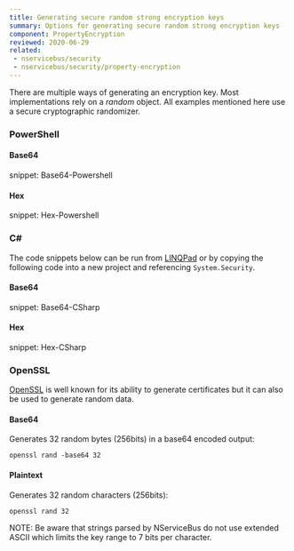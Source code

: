 ```yaml
---
title: Generating secure random strong encryption keys
summary: Options for generating secure random strong encryption keys
component: PropertyEncryption
reviewed: 2020-06-29
related:
 - nservicebus/security
 - nservicebus/security/property-encryption
---
```


There are multiple ways of generating an encryption key. Most implementations rely on a *random* object. All examples mentioned here use a secure cryptographic randomizer.


### PowerShell


#### Base64

snippet: Base64-Powershell


#### Hex

snippet: Hex-Powershell


### C&#35;

The code snippets below can be run from [LINQPad](https://www.linqpad.net/) or by copying the following code into a new project and referencing `System.Security`.


#### Base64

snippet: Base64-CSharp


#### Hex

snippet: Hex-CSharp


### OpenSSL

[OpenSSL](https://www.openssl.org/) is well known for its ability to generate certificates but it can also be used to generate random data.


#### Base64

Generates 32 random bytes (256bits) in a base64 encoded output:

```dos
openssl rand -base64 32
```


#### Plaintext

Generates 32 random characters (256bits):

```dos
openssl rand 32
```

NOTE: Be aware that strings parsed by NServiceBus do not use extended ASCII which limits the key range to 7 bits per character.
